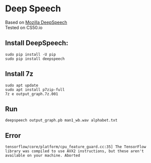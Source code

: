 # Deep Speech

Based on [Mozilla DeepSpeech](https://github.com/mozilla/DeepSpeech)  
Tested on CS50.io

## Install DeepSpeech:

    sudo pip install -U pip
    sudo pip install deepspeech

## Install 7z

    sudo apt update
    sudo apt install p7zip-full
    7z e output_graph.7z.001 
    
## Run

    deepspeech output_graph.pb man1_wb.wav alphabet.txt
    
## Error

`tensorflow/core/platform/cpu_feature_guard.cc:35] The TensorFlow library was compiled to use AVX2 instructions, but these aren't available on your machine.
Aborted`